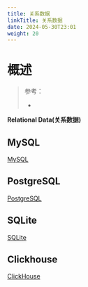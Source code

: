 ```yaml
---
title: 关系数据
linkTitle: 关系数据
date: 2024-05-30T23:01
weight: 20
---
```



# 概述

> 参考：
>
> -


**Relational Data(关系数据)**

## MySQL

[MySQL](/docs/5.数据存储/数据库/关系数据/MySQL/MySQL.md)

## PostgreSQL

[PostgreSQL](/docs/5.数据存储/数据库/关系数据/PostgreSQL/PostgreSQL.md)

## SQLite

[SQLite](/docs/5.数据存储/数据库/关系数据/SQLite/SQLite.md)

## Clickhouse

[ClickHouse](/docs/5.数据存储/数据库/关系数据/ClickHouse/ClickHouse.md)

